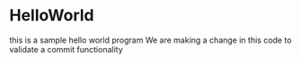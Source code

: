 # HelloWorld
this is a sample hello world program
We are making a change in this code to validate a commit functionality

